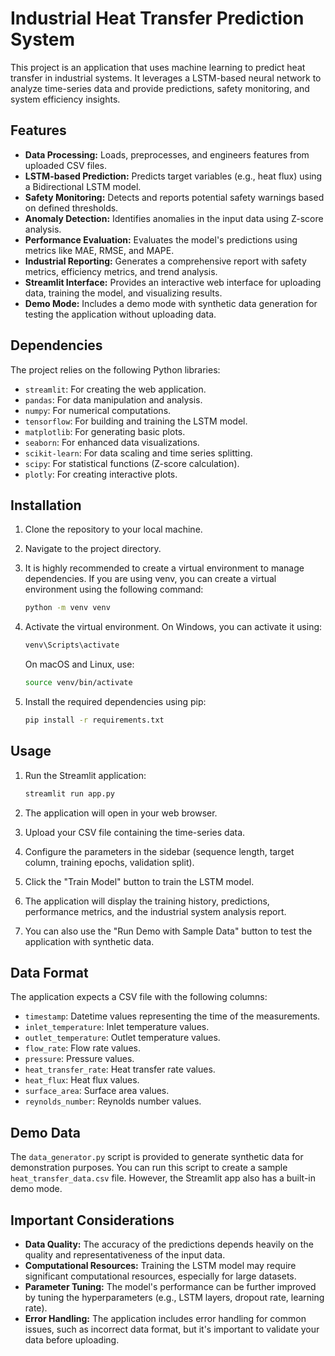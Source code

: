 # Industrial Heat Transfer Prediction System

This project is an application that uses machine learning to predict heat transfer in industrial systems. It leverages a LSTM-based neural network to analyze time-series data and provide predictions, safety monitoring, and system efficiency insights.

## Features

* **Data Processing:** Loads, preprocesses, and engineers features from uploaded CSV files.
* **LSTM-based Prediction:** Predicts target variables (e.g., heat flux) using a Bidirectional LSTM model.
* **Safety Monitoring:** Detects and reports potential safety warnings based on defined thresholds.
* **Anomaly Detection:** Identifies anomalies in the input data using Z-score analysis.
* **Performance Evaluation:** Evaluates the model's predictions using metrics like MAE, RMSE, and MAPE.
* **Industrial Reporting:** Generates a comprehensive report with safety metrics, efficiency metrics, and trend analysis.
* **Streamlit Interface:** Provides an interactive web interface for uploading data, training the model, and visualizing results.
* **Demo Mode:** Includes a demo mode with synthetic data generation for testing the application without uploading data.

## Dependencies

The project relies on the following Python libraries:

* `streamlit`: For creating the web application.
* `pandas`: For data manipulation and analysis.
* `numpy`: For numerical computations.
* `tensorflow`: For building and training the LSTM model.
* `matplotlib`: For generating basic plots.
* `seaborn`: For enhanced data visualizations.
* `scikit-learn`: For data scaling and time series splitting.
* `scipy`: For statistical functions (Z-score calculation).
* `plotly`: For creating interactive plots.

## Installation

1.  Clone the repository to your local machine.
2.  Navigate to the project directory.
3.  It is highly recommended to create a virtual environment to manage dependencies. If you are using venv, you can create a virtual environment using the following command:

    ```bash
    python -m venv venv
    ```

4.  Activate the virtual environment. On Windows, you can activate it using:

    ```bash
    venv\Scripts\activate
    ```

    On macOS and Linux, use:

    ```bash
    source venv/bin/activate
    ```

5.  Install the required dependencies using pip:

    ```bash
    pip install -r requirements.txt
    ```

## Usage

1.  Run the Streamlit application:

    ```bash
    streamlit run app.py
    ```

2.  The application will open in your web browser.
3.  Upload your CSV file containing the time-series data.
4.  Configure the parameters in the sidebar (sequence length, target column, training epochs, validation split).
5.  Click the "Train Model" button to train the LSTM model.
6.  The application will display the training history, predictions, performance metrics, and the industrial system analysis report.
7.  You can also use the "Run Demo with Sample Data" button to test the application with synthetic data.

## Data Format

The application expects a CSV file with the following columns:

* `timestamp`:  Datetime values representing the time of the measurements.
* `inlet_temperature`: Inlet temperature values.
* `outlet_temperature`: Outlet temperature values.
* `flow_rate`: Flow rate values.
* `pressure`: Pressure values.
* `heat_transfer_rate`: Heat transfer rate values.
* `heat_flux`: Heat flux values.
* `surface_area`: Surface area values.
* `reynolds_number`: Reynolds number values.

## Demo Data

The `data_generator.py` script is provided to generate synthetic data for demonstration purposes.  You can run this script to create a sample `heat_transfer_data.csv` file.  However, the Streamlit app also has a built-in demo mode.

## Important Considerations

* **Data Quality:** The accuracy of the predictions depends heavily on the quality and representativeness of the input data.
* **Computational Resources:** Training the LSTM model may require significant computational resources, especially for large datasets.
* **Parameter Tuning:** The model's performance can be further improved by tuning the hyperparameters (e.g., LSTM layers, dropout rate, learning rate).
* **Error Handling:** The application includes error handling for common issues, such as incorrect data format, but it's important to validate your data before uploading.